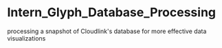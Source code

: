 # Intern_Glyph_Database_Processing
processing a snapshot of Cloudlink's database for more effective data visualizations
